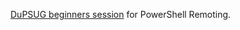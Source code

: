 [DuPSUG beginners session](http://dupsug.com/2016/02/29/dupsug-event-powershell-for-beginners/)  for PowerShell Remoting.
